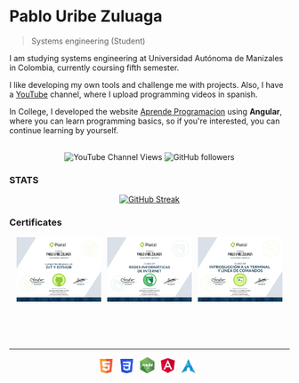 <head>
    <link rel="stylesheet" src="style.css">
</head>


# Pablo Uribe Zuluaga
>  Systems engineering (Student)

I am studying systems engineering at Universidad Autónoma de Manizales in Colombia, currently coursing fifth semester.

I like developing my own tools and challenge me with projects.
Also, I have a [YouTube](https://www.youtube.com/channel/UC62Vw-ATtv01Pgk2yHvLjdg) channel, where I upload programming videos in spanish.

In College, I developed the website [Aprende Programacion](https://pablouz.github.io/AprendeProgramacion) using <strong>Angular</strong>, where you can learn programming basics, so if you're interested, you can continue learning by yourself.
<br>
<br>

<div align="center">

![YouTube Channel Views](https://img.shields.io/youtube/channel/views/UC62Vw-ATtv01Pgk2yHvLjdg?label=YOUTUBE&style=for-the-badge)&nbsp;![GitHub followers](https://img.shields.io/github/followers/PabloUZ?label=GitHub&style=for-the-badge)

</div>


### STATS

<div align="center">

[![GitHub Streak](https://github-readme-streak-stats.herokuapp.com?user=PabloUZ&theme=algolia&hide_border=true&border_radius=20&date_format=M%20j%5B%2C%20Y%5D&mode=weekly&background=09002B&ring=FF7A2C&fire=FF0000&stroke=757575&dates=00A4EB&currStreakNum=64FF03&sideNums=76D8EB&border=76D8EB&currStreakLabel=64FF03&sideLabels=76D8EB)](https://git.io/streak-stats)

</div>

### Certificates

<div align="center">
    <img src="images/git.jpg" width="30%">
    &nbsp;
    <img src="images/redes.jpg" width="30%">
    &nbsp;
    <img src="images/terminal.jpg" width="30%">
</div>

<br>
<br>
<br>
<br>
<hr>
<div align="center">
    <img src="images/html.png" width="5%">&nbsp;&nbsp;
    <img src="images/css.png" width="5%">&nbsp;&nbsp;
    <img src="images/node.png" width="5%">&nbsp;&nbsp;
    <img src="images/angular.png" width="5%">&nbsp;&nbsp;
    <img src="images/arch.png" width="5%">&nbsp;&nbsp;
</div>
